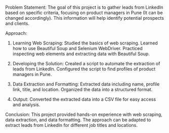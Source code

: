 Problem Statement:
The goal of this project is to gather leads from LinkedIn based on specific criteria, focusing on product managers in Pune (It can be changed accordingly). This information will help identify potential prospects and clients.

Approach:

1) Learning Web Scraping:
Studied the basics of web scraping.
Learned how to use Beautiful Soup and Selenium WebDriver.
Practiced inspecting web elements and extracting data with Beautiful Soup.

2) Developing the Solution:
Created a script to automate the extraction of leads from LinkedIn.
Configured the script to find profiles of product managers in Pune.

3) Data Extraction and Formatting:
Extracted data including name, profile link, title, and location.
Organized the data into a structured format.

4) Output:
Converted the extracted data into a CSV file for easy access and analysis.

Conclusion:
This project provided hands-on experience with web scraping, data extraction, and data formatting. The approach can be adapted to extract leads from LinkedIn for different job titles and locations.
